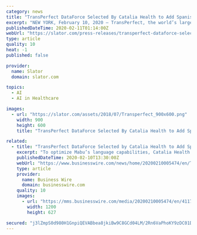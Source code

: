 ```yaml
---
category: news
title: "TransPerfect DataForce Selected By Catalia Health to Add Spanish-Language Capabilities to Its Personal Healthcare Companion, Mabu"
excerpt: "NEW YORK, February 10, 2020 – TransPerfect, the world’s largest provider of language and technology solutions for global business, today announced that Catalia Health has selected TransPerfect DataForce to expand the language capabilities of Mabu, Catalia Health’s robotic wellness coach powered by artificial intelligence. Catalia Health ..."
publishedDateTime: 2020-02-11T01:14:00Z
webUrl: "https://slator.com/press-releases/transperfect-dataforce-selected-by-catalia-health-to-add-spanish-language-capabilities-to-its-personal-healthcare-companion-mabu/"
type: article
quality: 10
heat: -1
published: false

provider:
  name: Slator
  domain: slator.com

topics:
  - AI
  - AI in Healthcare

images:
  - url: "https://slator.com/assets/2018/07/Transperfect_900x600.png"
    width: 900
    height: 600
    title: "TransPerfect DataForce Selected By Catalia Health to Add Spanish-Language Capabilities to Its Personal Healthcare Companion, Mabu"

related:
  - title: "TransPerfect DataForce Selected by Catalia Health to Add Spanish-Language Capabilities to Its Personal Healthcare Companion, Mabu"
    excerpt: "To optimize Mabu’s language capabilities, Catalia Health selected TransPerfect and its DataForce division, which specializes in breaking language barriers in artificial intelligence ... potential for AI technology in healthcare applications is significant."
    publishedDateTime: 2020-02-10T13:30:00Z
    webUrl: "https://www.businesswire.com/news/home/20200210005474/en/TransPerfect-DataForce-Selected-Catalia-Health-Add-Spanish-Language"
    type: article
    provider:
      name: Business Wire
      domain: businesswire.com
    quality: 10
    images:
      - url: "https://mms.businesswire.com/media/20200210005474/en/411750/23/TP_Stacked_CMYK.jpg"
        width: 1200
        height: 627

secured: "j3lZmpS0d980H1GnpiQEVABbea8jkiBw9C8GCd04LM/2Rn6VaPhoKY9zDC01Doq8yhGHmmEMPHW/yqxpd1Db5Mv9bDWGJEEzKvTJhswezp0/wLDgXGAvWi0fno7KbQBYsdXpEVUKWATHNeQMT5hAsGZRQXeaLRJHA1F3Y7Od2N4etAWVUWKbpvu8RquF4I3ZmSOTERV4njBCWHvuNtkITs5KvIK0LBPq6QCyR4eZ2/RmQ4/COL/RN/HCGWocAgWqxt8DSAiAKkF8TYgTeBb6Ad+gKe3kDqSlcjLv7sI1hJKSFvon0jB86gOky9SsjzJssuLxyQRgTO0yFkxk8erDh7dVgMfmhDH/NVKuw/uA5VV/UsJ0JYXJj5yAm058mjWgCHZ4RggpcdQNfqEo9CWYnXCuGEghKY+h189w9u2rBhCyfI4IcA/gmO7MVfhUyESdDs83dCZHCAaavuMxAwHI/MFKAhPzlZ/I9kV1DqnOKxo=;QtFZxrpMKw+ZkA+doI2XGw=="
---
```


